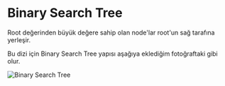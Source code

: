 # Binary Search Tree


Root değerinden büyük değere sahip olan node'lar root'un sağ tarafına yerleşir.

Bu dizi için Binary Search Tree yapısı aşağıya eklediğim fotoğraftaki gibi olur.


![Binary Search Tree](BinarySearchTree.png)
